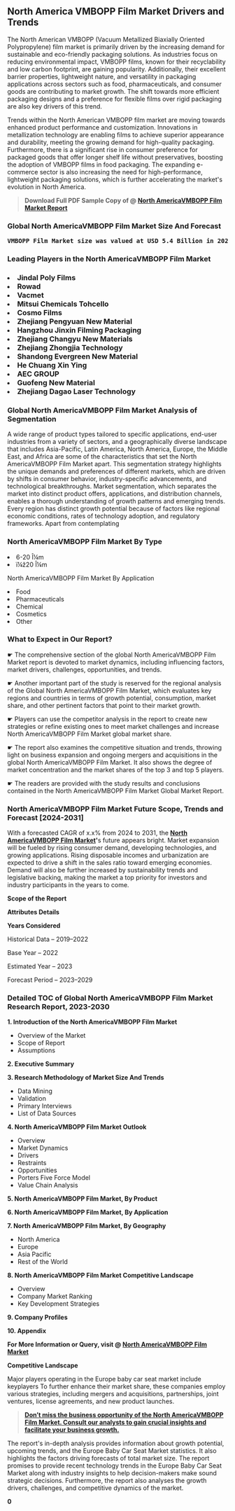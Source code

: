 <p><h2>North America VMBOPP Film Market Drivers and Trends</h2><p>The North American VMBOPP (Vacuum Metallized Biaxially Oriented Polypropylene) film market is primarily driven by the increasing demand for sustainable and eco-friendly packaging solutions. As industries focus on reducing environmental impact, VMBOPP films, known for their recyclability and low carbon footprint, are gaining popularity. Additionally, their excellent barrier properties, lightweight nature, and versatility in packaging applications across sectors such as food, pharmaceuticals, and consumer goods are contributing to market growth. The shift towards more efficient packaging designs and a preference for flexible films over rigid packaging are also key drivers of this trend.</p><p>Trends within the North American VMBOPP film market are moving towards enhanced product performance and customization. Innovations in metallization technology are enabling films to achieve superior appearance and durability, meeting the growing demand for high-quality packaging. Furthermore, there is a significant rise in consumer preference for packaged goods that offer longer shelf life without preservatives, boosting the adoption of VMBOPP films in food packaging. The expanding e-commerce sector is also increasing the need for high-performance, lightweight packaging solutions, which is further accelerating the market's evolution in North America.</p></p><blockquote id="" class=""><strong>Download Full PDF Sample Copy of @&nbsp;<a href="https://www.verifiedmarketreports.com/download-sample/?rid=228908&utm_source=GitHub-Jan&utm_medium=251" target="_blank">North AmericaVMBOPP Film Market Report</a>&nbsp;&nbsp;</strong></blockquote><h3 id="" class=""><strong>Global&nbsp;North AmericaVMBOPP Film Market Size And Forecast</strong></h3><pre class="reader-text-block__code-block"><strong>VMBOPP Film Market size was valued at USD 5.4 Billion in 2022 and is projected to reach USD 8.9 Billion by 2030, growing at a CAGR of 6.5% from 2024 to 2030.</strong></pre><h3 id="" class="">Leading Players in the&nbsp;North AmericaVMBOPP Film Market</h3><h3 class=""></Li><Li>Jindal Poly Films</Li><Li> Rowad</Li><Li> Vacmet</Li><Li> Mitsui Chemicals Tohcello</Li><Li> Cosmo Films</Li><Li> Zhejiang Pengyuan New Material</Li><Li> Hangzhou Jinxin Filming Packaging</Li><Li> Zhejiang Changyu New Materials</Li><Li> Zhejiang Zhongjia Technology</Li><Li> Shandong Evergreen New Material</Li><Li> He Chuang Xin Ying</Li><Li> AEC GROUP</Li><Li> Guofeng New Material</Li><Li> Zhejiang Dagao Laser Technology</h3><h3 id="" class="">Global&nbsp;North AmericaVMBOPP Film Market Analysis of Segmentation</h3><p id="" class="">A wide range of product types tailored to specific applications, end-user industries from a variety of sectors, and a geographically diverse landscape that includes Asia-Pacific, Latin America, North America, Europe, the Middle East, and Africa are some of the characteristics that set the North AmericaVMBOPP Film Market apart. This segmentation strategy highlights the unique demands and preferences of different markets, which are driven by shifts in consumer behavior, industry-specific advancements, and technological breakthroughs. Market segmentation, which separates the market into distinct product offers, applications, and distribution channels, enables a thorough understanding of growth patterns and emerging trends. Every region has distinct growth potential because of factors like regional economic conditions, rates of technology adoption, and regulatory frameworks. Apart from contemplating</p><h3 id="" class="">North AmericaVMBOPP Film Market&nbsp;By Type</h3><p></Li><Li>6-20 Î¼m</Li><Li> ï¼ž20 Î¼m</p><div class="" data-test-id=""><p>North AmericaVMBOPP Film Market&nbsp;By Application</p></div><p class=""></Li><Li>Food</Li><Li> Pharmaceuticals</Li><Li> Chemical</Li><Li> Cosmetics</Li><Li> Other</p><div class="" data-test-id=""><h3><span class="">What to Expect in Our Report?</span></h3></div><div class="" data-test-id=""><p><span class="">☛ The comprehensive section of the global North AmericaVMBOPP Film Market report is devoted to market dynamics, including influencing factors, market drivers, challenges, opportunities, and trends.</span></p></div><div class="" data-test-id=""><p><span class="">☛ Another important part of the study is reserved for the regional analysis of the Global North AmericaVMBOPP Film Market, which evaluates key regions and countries in terms of growth potential, consumption, market share, and other pertinent factors that point to their market growth.</span></p></div><div class="" data-test-id=""><p><span class="">☛ Players can use the competitor analysis in the report to create new strategies or refine existing ones to meet market challenges and increase North AmericaVMBOPP Film Market global market share.</span></p></div><div class="" data-test-id=""><p><span class="">☛ The report also examines the competitive situation and trends, throwing light on business expansion and ongoing mergers and acquisitions in the global North AmericaVMBOPP Film Market. It also shows the degree of market concentration and the market shares of the top 3 and top 5 players.</span></p></div><div class="" data-test-id=""><p><span class="">☛ The readers are provided with the study results and conclusions contained in the North AmericaVMBOPP Film Market Global Market Report.</span></p></div><div class="" data-test-id=""><h3><span class="">North AmericaVMBOPP Film Market Future Scope, Trends and Forecast [2024-2031]</span></h3></div><div class="" data-test-id=""><p><span class="">With a forecasted CAGR of x.x% from 2024 to 2031, the <strong><a href="https://www.verifiedmarketreports.com/download-sample/?rid=228908&utm_source=GitHub-Jan&utm_medium=251" target="_blank">North AmericaVMBOPP Film Market</a>'</strong>s future appears bright. Market expansion will be fueled by rising consumer demand, developing technologies, and growing applications. Rising disposable incomes and urbanization are expected to drive a shift in the sales ratio toward emerging economies. Demand will also be further increased by sustainability trends and legislative backing, making the market a top priority for investors and industry participants in the years to come.</span></p><p id="ember66" class="ember-view reader-text-block__paragraph"><strong>Scope of the Report</strong></p><p id="ember67" class="ember-view reader-text-block__paragraph"><strong>Attributes Details</strong></p><p id="ember68" class="ember-view reader-text-block__paragraph"><strong>Years Considered</strong></p><p id="ember69" class="ember-view reader-text-block__paragraph">Historical Data &ndash; 2019&ndash;2022</p><p id="ember70" class="ember-view reader-text-block__paragraph">Base Year &ndash; 2022</p><p id="ember71" class="ember-view reader-text-block__paragraph">Estimated Year &ndash; 2023</p><p id="ember72" class="ember-view reader-text-block__paragraph">Forecast Period &ndash; 2023&ndash;2029</p></div><h3 id="" class="">Detailed TOC of Global North AmericaVMBOPP Film Market Research Report, 2023-2030</h3><p id="" class=""><strong>1. Introduction of the North AmericaVMBOPP Film Market</strong></p><ul><li>Overview of the Market</li><li>Scope of Report</li><li>Assumptions</li></ul><p id="" class=""><strong>2. Executive Summary</strong></p><p id="" class=""><strong>3. Research Methodology of Market Size And Trends</strong></p><ul><li>Data Mining</li><li>Validation</li><li>Primary Interviews</li><li>List of Data Sources</li></ul><p id="" class=""><strong>4. North AmericaVMBOPP Film Market Outlook</strong></p><ul><li>Overview</li><li>Market Dynamics</li><li>Drivers</li><li>Restraints</li><li>Opportunities</li><li>Porters Five Force Model</li><li>Value Chain Analysis</li></ul><p id="" class=""><strong>5. North AmericaVMBOPP Film Market, By Product</strong></p><p id="" class=""><strong>6. North AmericaVMBOPP Film Market, By Application</strong></p><p id="" class=""><strong>7. North AmericaVMBOPP Film Market, By Geography</strong></p><ul><li>North America</li><li>Europe</li><li>Asia Pacific</li><li>Rest of the World</li></ul><p id="" class=""><strong>8. North AmericaVMBOPP Film Market Competitive Landscape</strong></p><ul><li>Overview</li><li>Company Market Ranking</li><li>Key Development Strategies</li></ul><p id="" class=""><strong>9. Company Profiles</strong></p><p id="" class=""><strong>10. Appendix</strong></p><p><strong>For More Information or Query, visit&nbsp;@ <a href="https://www.verifiedmarketreports.com/product/vmbopp-film-market/" target="_blank">North AmericaVMBOPP Film Market</a></strong></p><p id="ember61" class="ember-view reader-text-block__paragraph"><strong>Competitive Landscape</strong></p><p id="ember62" class="ember-view reader-text-block__paragraph">Major players operating in the Europe baby car seat market include keyplayers To further enhance their market share, these companies employ various strategies, including mergers and acquisitions, partnerships, joint ventures, license agreements, and new product launches.</p><blockquote id="ember63" class="ember-view reader-text-block__blockquote"><strong><a href="https://www.verifiedmarketreports.com/download-sample/?rid=228908&utm_source=GitHub-Jan&utm_medium=251" target="_blank">Don&rsquo;t miss the business opportunity of the North AmericaVMBOPP Film Market. Consult our analysts to gain crucial insights and facilitate your business growth.</a></strong></blockquote><p id="ember64" class="ember-view reader-text-block__paragraph">The report's in-depth analysis provides information about growth potential, upcoming trends, and the Europe Baby Car Seat Market statistics. It also highlights the factors driving forecasts of total market size. The report promises to provide recent technology trends in the Europe Baby Car Seat Market along with industry insights to help decision-makers make sound strategic decisions. Furthermore, the report also analyses the growth drivers, challenges, and competitive dynamics of the market.</p><p class="ember-view reader-text-block__paragraph"><strong>0</strong></p>
